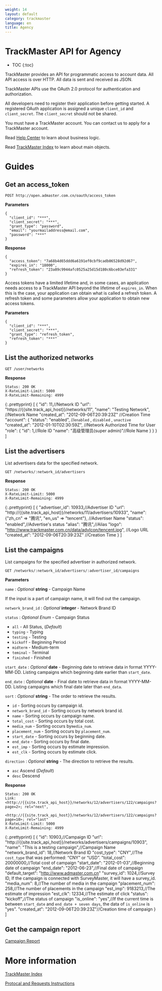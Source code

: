 ```yaml
---
weight: 14
layout: default
category: trackmaster
language: en
title: Agency
---
```



# TrackMaster API for Agency #

* TOC
{:toc}

TrackMaster provides an API for programmatic access to account data. All API access is over HTTP. All data is sent and received as JSON.

TrackMaster APIs use the OAuth 2.0 protocol for authentication and authorization.

All developers need to register their application before getting started. A registered OAuth application is assigned a unique `client_id` and `client_secret`. The `client_secret` should not be shared.

You must have a TrackMaster account. You can contact us to apply for a TrackMaster account. 

Read [Help Center](http://help.admaster.com.cn/trackmaster/) to learn about business logic.

Read [TrackMaster Index](/doc/trackmaster/v1/en/index.html) to learn about main objects.


# Guides #

## Get an access_token ##

    POST http://open.admaster.com.cn/oauth/access_token

**Parameters**

    {
      "client_id": "***",
      "client_secret": "***",
      "grant_type": "password",
      "email": "yourmailaddress@email.com",
      "password": "***"
    }

**Response**

    {
      "access_token": "7a68b4d65ddd6a6191ef0cbf9cadb06528d92d67",
      "expires_in": "18000",
      "refresh_token": "23a89c9944afc0525a25d15d180c6bce03efa331"
    }

Access tokens have a limited lifetime and, in some cases, an application needs access to a TrackMaster API beyond the lifetime of `expires_in`. When this is the case, your application can obtain what is called a refresh token. A refresh token and some parameters allow your application to obtain new access tokens. 

**Parameters**

    {
      "client_id": "***",
      "client_secret": "***",
      "grant_type": "refresh_token",
      "refresh_token": "***"
    }


## List the authorized networks   ##

    GET /user/networks

**Response**

    Status: 200 OK
    X-RateLimit-Limit: 5000
    X-RateLimit-Remaining: 4999

{:.prettyprint}
    [
       {
        "id": 11,//Network ID
        "url": "https://{{site.track_api_host}}/networks/11",
        "name": "Testing Network", //Network Name
        "created_at": "2012-09-06T20:39:23Z" //Creation Time
        "account": {
            "status": "enabled", //`enabled` , `disabled` , `unactive` 
            "created_at": "2012-01-10T02:30:59Z", //Network Authorized Time for User  
            "role": {
                "id": 1,//Role ID
                "name": "高级管理员(super admin)"//Role Name
             }
          }
       }
    ]

## List the advertisers ##
List advertisers data for the specified network.

    GET /networks/:network_id/advertisers

**Response**

    Status: 200 OK
    X-RateLimit-Limit: 5000
    X-RateLimit-Remaining: 4999

{:.prettyprint}
    [
      {
        "advertiser_id": 10933,//Advertiser ID
        "url": "http://{{site.track_api_host}}/networks/11/advertisers/10933",
        "name": {"zh_cn" => "腾讯", "en_us" => "tencent"},   //Advertiser Name
        "status": "enabled",//Advertise's status
        "alias": "腾讯",//Alias
        "logo": "http://www.trackmaster.com.cn/data/advIcon/tencent.jpg",  //Logo URL
        "created_at": "2012-09-06T20:39:23Z"  //Creation Time
      }
    ]

## List the campaigns ##

List campaigns for the specified advertiser in authorized network.

    GET /networks/:network_id/advertisers/:advertiser_id/campaigns

**Parameters**

`name`
: _Optional_ **string** - Campaign Name

If the input is a part of campaign name, it will find out the campaign.

`network_brand_id`
: _Optional_ **integer** - Network Brand ID

`status`
: _Optional_ *Enum* - Campaign Status

  * `all` - All Status, (_Default_)
  * `typing` - Typing
  * `testing` - Testing
  * `kickoff` - Beginning Period
  * `midterm` - Medium-term
  * `teminal` - Terminal
  * `finished` - Finished

`start_date`
: _Optional_ **date** - Beginning date to retrieve data in format YYYY-MM-DD. Listing campaigns which beginning date earlier than `start_date`.

`end_date`
: _Optional_ **date** - Final date to retrieve data in format YYYY-MM-DD. Listing campaigns which final date later than `end_data`.

`sort`
: _Optional_ **string** - The order to retrieve the results.

  * `id` - Sorting occurs by campaign id.
  * `network_brand_id` - Sorting occurs by network brand id.
  * `name` - Sorting occurs by campaign name.
  * `total_cost` - Sorting occurs by total cost.
  * `media_num` - Sorting occurs by`media_num`.
  * `placement_num` - Sorting occurs by `placement_num`.
  * `start_date` - Sorting occurs by beginning date.
  * `end_date` - Sorting occurs by final date.
  * `est_imp` - Sorting occurs by estimate impression.
  * `est_clk` - Sorting occurs by estimate click.

`direction`
: _Optional_ **string** - The direction to retrieve the results.

  * `asc` Ascend (_Default_)
  * `desc` Descend

**Response**

    Status: 200 OK
    Link: <http://{{site.track_api_host}}/networks/12/advertisers/122/campaigns?page=2>; rel="next",
          <http://{{site.track_api_host}}/networks/12/advertisers/122/campaigns?page=10>; rel="last"
    X-RateLimit-Limit: 5000
    X-RateLimit-Remaining: 4999

{:.prettyprint}
    [
      {
        "id": 10903,//Campaign ID
        "url": "http://{{site.track_api_host}}/networks/advertisers/campaigns/10903",
        "name": "This is a testing campaign",//Campaign Name
        "network_brand_id": 18,//Network Brand ID
        "cost_type": "CNY",//The `cost_type` that was performed: “CNY” or “USD”.
        "total_cost": 20000000,//Total cost of campaign
        "start_date": "2012-01-03",//Beginning date of campaign
        "end_date": "2012-06-23",//Final date of campaign
        "default_target": "http://www.admaster.com.cn"
        "survey_id": 1024,//Survey ID, If the campaign is connected with SurveyMaster, it will have a survey_id.
        "media_num": 8,//The number of media in the campaign 
        "placement_num": 258,//The number of placements in the campaign
        "est_imp": 9183213,//The estimate of impression
        "est_clk": 12334,//The estimate of click
        "status": "kickoff",//The status of campaign 
        "is_online": "yes",//If the current time is between `start_date` and `end_date + seven days`, the data of `is_online` is "yes". 
        "created_at": "2012-09-06T20:39:23Z"//Creation time of campaign
      }
    ]

## Get the campaign report ##

[Campaign Report](/doc/trackmaster/v1/en/campaign_report.html)
 
# More information #

[TrackMaster Index](/doc/trackmaster/v1/en/index.html)

[Protocal and Requests Instructions](/doc/openmaster/v1/en/verbs.html)




